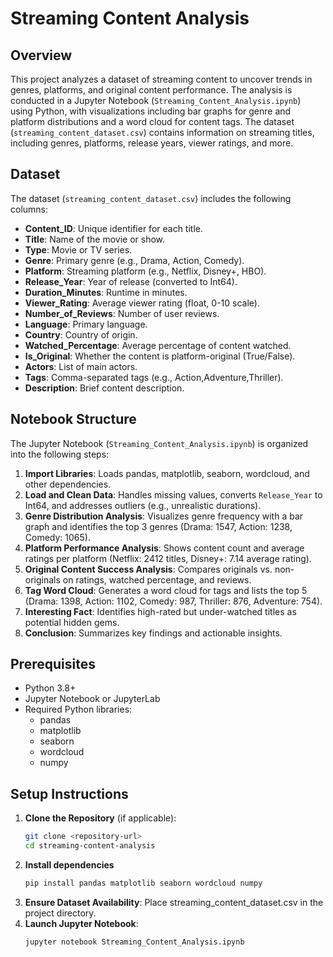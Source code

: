 

# Streaming Content Analysis

## Overview
This project analyzes a dataset of streaming content to uncover trends in genres, platforms, and original content performance. The analysis is conducted in a Jupyter Notebook (`Streaming_Content_Analysis.ipynb`) using Python, with visualizations including bar graphs for genre and platform distributions and a word cloud for content tags. The dataset (`streaming_content_dataset.csv`) contains information on streaming titles, including genres, platforms, release years, viewer ratings, and more.

## Dataset
The dataset (`streaming_content_dataset.csv`) includes the following columns:
- **Content_ID**: Unique identifier for each title.
- **Title**: Name of the movie or show.
- **Type**: Movie or TV series.
- **Genre**: Primary genre (e.g., Drama, Action, Comedy).
- **Platform**: Streaming platform (e.g., Netflix, Disney+, HBO).
- **Release_Year**: Year of release (converted to Int64).
- **Duration_Minutes**: Runtime in minutes.
- **Viewer_Rating**: Average viewer rating (float, 0-10 scale).
- **Number_of_Reviews**: Number of user reviews.
- **Language**: Primary language.
- **Country**: Country of origin.
- **Watched_Percentage**: Average percentage of content watched.
- **Is_Original**: Whether the content is platform-original (True/False).
- **Actors**: List of main actors.
- **Tags**: Comma-separated tags (e.g., Action,Adventure,Thriller).
- **Description**: Brief content description.

## Notebook Structure
The Jupyter Notebook (`Streaming_Content_Analysis.ipynb`) is organized into the following steps:
1. **Import Libraries**: Loads pandas, matplotlib, seaborn, wordcloud, and other dependencies.
2. **Load and Clean Data**: Handles missing values, converts `Release_Year` to Int64, and addresses outliers (e.g., unrealistic durations).
3. **Genre Distribution Analysis**: Visualizes genre frequency with a bar graph and identifies the top 3 genres (Drama: 1547, Action: 1238, Comedy: 1065).
4. **Platform Performance Analysis**: Shows content count and average ratings per platform (Netflix: 2412 titles, Disney+: 7.14 average rating).
5. **Original Content Success Analysis**: Compares originals vs. non-originals on ratings, watched percentage, and reviews.
6. **Tag Word Cloud**: Generates a word cloud for tags and lists the top 5 (Drama: 1398, Action: 1102, Comedy: 987, Thriller: 876, Adventure: 754).
7. **Interesting Fact**: Identifies high-rated but under-watched titles as potential hidden gems.
8. **Conclusion**: Summarizes key findings and actionable insights.

## Prerequisites
- Python 3.8+
- Jupyter Notebook or JupyterLab
- Required Python libraries:
  - pandas
  - matplotlib
  - seaborn
  - wordcloud
  - numpy

## Setup Instructions
1. **Clone the Repository** (if applicable):
   ```bash
   git clone <repository-url>
   cd streaming-content-analysis
2. **Install dependencies**
   ```bash
   pip install pandas matplotlib seaborn wordcloud numpy
3. **Ensure Dataset Availability**: Place streaming_content_dataset.csv in the project directory.
4. **Launch Jupyter Notebook**:
   ```bash
   jupyter notebook Streaming_Content_Analysis.ipynb
